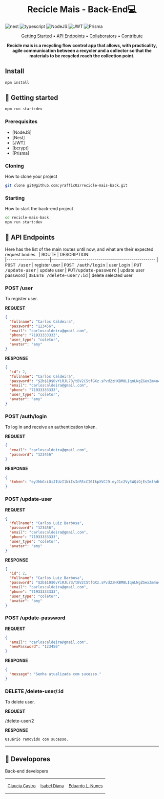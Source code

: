 [JAVASCRIPT__BADGE]: https://img.shields.io/badge/Javascript-000?style=for-the-badge&logo=javascript
[TYPESCRIPT__BADGE]: https://img.shields.io/badge/typescript-D4FAFF?style=for-the-badge&logo=typescript
[EXPRESS__BADGE]: https://img.shields.io/badge/express-005CFE?style=for-the-badge&logo=express
[VUE__BADGE]: https://img.shields.io/badge/VueJS-fff?style=for-the-badge&logo=vue
[NEST__BADGE]: https://img.shields.io/badge/nest-7026b9?style=for-the-badge&logo=nest
[GRAPHQL__BADGE]: https://img.shields.io/badge/GraphQL-e10098?style=for-the-badge&logo=graphql
[JAVA_BADGE]: https://img.shields.io/badge/java-%23ED8B00.svg?style=for-the-badge&logo=openjdk&logoColor=white
[SPRING_BADGE]: https://img.shields.io/badge/spring-%236DB33F.svg?style=for-the-badge&logo=spring&logoColor=white
[MONGO_BADGE]: https://img.shields.io/badge/MongoDB-%234ea94b.svg?style=for-the-badge&logo=mongodb&logoColor=white
[AWS_BADGE]: https://img.shields.io/badge/AWS-%23FF9900.svg?style=for-the-badge&logo=amazon-aws&logoColor=white

<h1 align="center" style="font-weight: bold;">Recicle Mais - Back-End💻</h1>

![nest][NEST__BADGE]
![typescript][TYPESCRIPT__BADGE]
![NodeJS](https://img.shields.io/badge/node.js-6DA55F?style=for-the-badge&logo=node.js&logoColor=white)
![JWT](https://img.shields.io/badge/JWT-black?style=for-the-badge&logo=JSON%20web%20tokens)
![Prisma](https://img.shields.io/badge/Prisma-3982CE?style=for-the-badge&logo=Prisma&logoColor=white)

<p align="center">
 <a href="#started">Getting Started</a> • 
  <a href="#routes">API Endpoints</a> •
 <a href="#colab">Collaborators</a> •
 <a href="#contribute">Contribute</a>
</p>

<p align="center">
  <b>Recicle mais is a recycling flow control app that allows, with practicality, agile communication between a recycler and a collector so that the materials to be recycled reach the collection point.</b>
</p>

<h2> Install </h2>

```bash
npm install
```

<h2 id="started">🚀 Getting started</h2>

```bash
npm run start:dev
```

<h3>Prerequisites</h3>

- [NodeJS]
- [Nest]
- [JWT]
- [bcrypt]
- [Prisma]

<h3>Cloning</h3>

How to clone your project

```bash
git clone git@github.com:yraffic02/recicle-mais-back.git
```

<h3>Starting</h3>

How to start the back-end project

```bash
cd recicle-mais-back
npm run start:dev
```

<h2 id="routes">📍 API Endpoints</h2>

Here has the list of the main routes until now, and what are their expected request bodies.
​
| ROUTE | DESCRIPTION  
|----------------------|-----------------------------------------------------
| <kbd>POST /user</kbd> | register user
| <kbd>POST /auth/login</kbd> | user Login 
| <kbd>PUT /update-user</kbd> | update user
| <kbd>PUT/update-password</kbd> | update user password 
| <kbd>DELETE /delete-user/:id</kbd> | delete selected user 

<h3 id="post-user-register">POST /user</h3>
To register user.

**REQUEST**

```json
{
  "fullname": "Carlos Caldeira",
  "password": "123456",
  "email": "carloscaldeira@gmail.com",
  "phone": "71933333333",
  "user_type": "coletor",
  "avatar": "any"
}
```

**RESPONSE**

```json
{
  "id": 2,
  "fullname": "Carlos Caldeira",
  "password": "$2b$10$0vYiRJL73/tBV2CStfGXz.sPvd2zHXBM8LIqnLNgZGexZm4u48vUq",
  "email": "carloscaldeira@gmail.com",
  "phone": "71933333333",
  "user_type": "coletor",
  "avatar": "any"
}
```

<h3 id="auth-login">POST   /auth/login</h3>
To log in and receive an authentication token.

**REQUEST**

```json
{
  "email": "carloscaldeira@gmail.com",
  "password": "123456"
}
```

**RESPONSE**

```json
{
  "token": "eyJhbGciOiJIUzI1NiIsInR5cCI6IkpXVCJ9.eyJ1c2VySWQiOjEsImlhdCI6MTcxMDE2MzE5NCwiZXhwIjoxNzEwMjQ5NTk0fQ.mq9vh35k_P_4GTO--Pi2hVkH1ipraFN6rIhVvbblEKE"
}
```

<h3 id="update-user">POST   /update-user</h3>

**REQUEST**

```json
{
  "fullname": "Carlos Luiz Barbosa",
  "password": "123456",
  "email": "carloscaldeira@gmail.com",
  "phone": "71933333333",
  "user_type": "coletor",
  "avatar": "any"
}
```

**RESPONSE**

```json
{
  "id": 2,
  "fullname": "Carlos Luiz Barbosa",
  "password": "$2b$10$0vYiRJL73/tBV2CStfGXz.sPvd2zHXBM8LIqnLNgZGexZm4u48vUq",
  "email": "carloscaldeira@gmail.com",
  "phone": "71933333333",
  "user_type": "coletor",
  "avatar": "any"
}
```

<h3 id="update-password">POST   /update-password</h3>

**REQUEST**

```json
{
  "email": "carloscaldeira@gmail.com",
  "newPassword": "123456"
}
```

**RESPONSE**

```json
{
  "message": "Senha atualizada com sucesso."
}
```
<h3 id="delete-user">DELETE /delete-user/:id</h3>
To delete user.


**REQUEST**

/delete-user/2

**RESPONSE**

```bash
Usuário removido com sucesso.
```

---
<h2 id="colab">🤝 Developores</h2>


Back-end developers

<table>
  <tr>
    <td align="center">
      <a href="https://github.com/Glaucia-S-Castro">
        <sub>
          <p>Glaucia Castro</p>
        </sub>
      </a>
    </td>
    <td align="center">
      <a href="https://github.com/isabeldiana">
        <sub>
          <p>Isabel Diana</p>
        </sub>
      </a>
    </td>
    <td align="center">
      <a href="https://github.com/EduardoNunes">
        <sub>
          <p>Eduardo L. Nunes</p>
        </sub>
      </a>
    </td>
  </tr>
</table>
